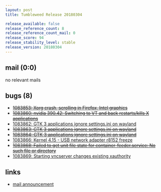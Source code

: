 ```yaml
---
layout: post
title: Tumbleweed Release 20180304

release_available: false
release_reference_count: 8
release_reference_count_mail: 0
release_score: 94
release_stability_level: stable
release_version: 20180304
---
```


## mail (0:0)

no relevant mails

## bugs (8)

<!--more-->

- ~~[1083853: Xorg crash, scrolling in Firefox, Intel graphics](https://bugzilla.opensuse.org/show_bug.cgi?id=1083853)~~
- ~~[1083860: nvidia 390.42: Switching to VT and back restarts/kills X applications](https://bugzilla.opensuse.org/show_bug.cgi?id=1083860)~~
- [1083862: GTK 3 applications ignore settings.ini on wayland](https://bugzilla.opensuse.org/show_bug.cgi?id=1083862)
- ~~[1083863: GTK 3 applications ignore settings.ini on wayland](https://bugzilla.opensuse.org/show_bug.cgi?id=1083863)~~
- ~~[1083864: GTK 3 applications ignore settings.ini on wayland](https://bugzilla.opensuse.org/show_bug.cgi?id=1083864)~~
- [1083866: Kernel 4.15 - USB network adapter r8152 freeze](https://bugzilla.opensuse.org/show_bug.cgi?id=1083866)
- ~~[1083868: Failed to get unit file state for container-feeder.service: No such file or directory](https://bugzilla.opensuse.org/show_bug.cgi?id=1083868)~~
- [1083869: Starting vncserver changes existing xauthority](https://bugzilla.opensuse.org/show_bug.cgi?id=1083869)



## links

- [mail announcement](https://lists.opensuse.org/opensuse-factory/2018-03/msg00078.html)
